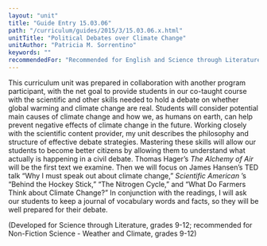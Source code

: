 ```yaml
---
layout: "unit"
title: "Guide Entry 15.03.06"
path: "/curriculum/guides/2015/3/15.03.06.x.html"
unitTitle: "Political Debates over Climate Change"
unitAuthor: "Patricia M. Sorrentino"
keywords: ""
recommendedFor: "Recommended for English and Science through Literature, grades 9-12"
---
```

<main>
<p>
This curriculum unit was prepared in collaboration with another program participant, with the net goal to provide students in our co-taught course with the scientific and other skills needed to hold a debate on whether global warming and climate change are real. Students will consider potential main causes of climate change and how we, as humans on earth, can help prevent negative effects of climate change in the future. Working closely with the scientific content provider, my unit describes the philosophy and structure of effective debate strategies. Mastering these skills will allow our students to become better citizens by allowing them to understand what actually is happening in a civil debate. Thomas Hager’s
<em>
The Alchemy of Air
</em>
will be the first text we examine. Then we will focus on James Hansen’s TED talk “Why I must speak out about climate change,”
<em>
Scientific American
</em>
’s “Behind the Hockey Stick,” “The Nitrogen Cycle,” and “What Do Farmers Think about Climate Change?” In conjunction with the readings, I will ask our students to keep a journal of vocabulary words and facts, so they will be well prepared for their debate.
</p>
<p>
(Developed for Science through Literature, grades 9-12; recommended for Non-Fiction Science - Weather and Climate, grades 9-12)
</p>
</main>